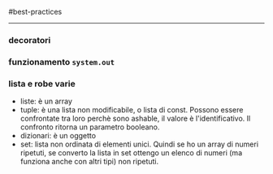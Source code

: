 #best-practices 

---

### decoratori

### funzionamento `system.out`

### lista e robe varie
- liste: è un array
- tuple: è una lista non modificabile, o lista di const. Possono essere confrontate tra loro perchè sono ashable, il valore è l'identificativo. Il confronto ritorna un parametro booleano.
- dizionari: è un oggetto
- set: lista non ordinata di elementi unici. Quindi se ho un array di numeri ripetuti, se converto la lista in set ottengo un elenco di numeri (ma funziona anche con altri tipi) non ripetuti.
